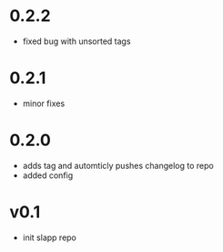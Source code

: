 0.2.2
==========
* fixed bug with unsorted tags



0.2.1
==========
* minor fixes

0.2.0
==========
* adds tag and automticly pushes changelog to repo
* added config

v0.1
==========
* init slapp repo
